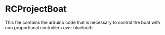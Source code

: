 # RCProjectBoat

This file contains the arduino code that is necessary to control the boat with non proportional controllers over bluetooth
